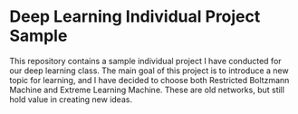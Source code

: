# Deep Learning Individual Project Sample

This repository contains a sample individual project I have conducted for our deep learning class. The main goal of this project is to introduce a new topic for learning, and I have decided to choose both Restricted Boltzmann Machine and Extreme Learning Machine. These are old networks, but still hold value in creating new ideas.
